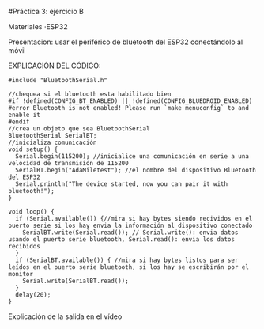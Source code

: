 #Práctica 3: ejercicio B

Materiales
·ESP32

Presentacion: usar el periférico de bluetooth del ESP32  conectándolo al móvil


EXPLICACIÓN DEL CÓDIGO:
```
#include "BluetoothSerial.h"

//chequea si el bluetooth esta habilitado bien
#if !defined(CONFIG_BT_ENABLED) || !defined(CONFIG_BLUEDROID_ENABLED)
#error Bluetooth is not enabled! Please run `make menuconfig` to and enable it
#endif
//crea un objeto que sea BluetoothSerial
BluetoothSerial SerialBT;
//inicializa comunicación
void setup() {
  Serial.begin(115200); //inicialice una comunicación en serie a una velocidad de transmisión de 115200
  SerialBT.begin("AdaMiletest"); //el nombre del dispositivo Bluetooth del ESP32 
  Serial.println("The device started, now you can pair it with bluetooth!");
}

void loop() {
  if (Serial.available()) {//mira si hay bytes siendo recividos en el puerto serie si los hay envia la información al dispositivo conectado
    SerialBT.write(Serial.read()); // Serial.write(): envia datos usando el puerto serie bluetooth, Serial.read(): envia los datos recibidos
  }
  if (SerialBT.available()) { //mira si hay bytes listos para ser leídos en el puerto serie bluetooth, si los hay se escribirán por el monitor
    Serial.write(SerialBT.read());
  }
  delay(20);
}
```
Explicación de la salida en el vídeo
